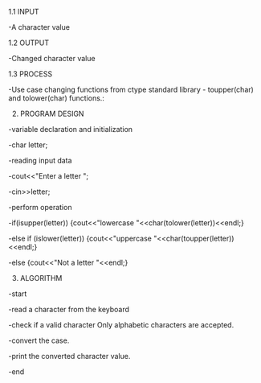 1.1 INPUT

-A character value

1.2 OUTPUT

-Changed character value

1.3 PROCESS

-Use case changing functions from ctype standard library - toupper(char) and tolower(char) functions.:

2. PROGRAM DESIGN

-variable declaration and initialization 

-char letter;

-reading input data

-cout<<"Enter a letter ";

-cin>>letter;

-perform operation 

-if(isupper(letter)) {cout<<"lowercase "<<char(tolower(letter))<<endl;}

-else if (islower(letter)) {cout<<"uppercase "<<char(toupper(letter))<<endl;}

-else {cout<<"Not a letter "<<endl;}

3. ALGORITHM

-start

-read a character from the keyboard

-check if a valid character Only alphabetic characters are accepted.

-convert the case.

-print the converted character value.

-end








